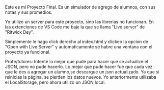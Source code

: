 Este es mi Proyecto Final. Es un simulador de agrego de alumnos, con sus notas y sus promedios. 

Yo utilizo un server para este proyecto, sino las librerias no funcionan. 
En las extenciones de VS Code me baje la que se llama "Live server" de "Ritwick Dey".

Simplemente le hago click derecho al index.html y clickeo la opcion de "Open with Live Server" 
y automaticamente se habre una ventana con el proyecto ya funcional.

Profe/tutores: Intenté lo mejor que pude para hacer que se actualize el JSON, pero no pude hacerlo.
Lo mejor que pude hacer fue que cada vez que le des a agregar un alumno,se descargue un json actualizado. 
Ya que si reinicias la página, se pierden los datos nuevos. Yo anteriormente utilizaba el LocalStorage, 
pero ahora utilizo un JSON local.



